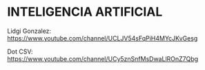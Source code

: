 # INTELIGENCIA ARTIFICIAL

Lidgi Gonzalez: https://www.youtube.com/channel/UCLJV54sFqPiH4MYcJKvGesg

Dot CSV: https://www.youtube.com/channel/UCy5znSnfMsDwaLlROnZ7Qbg